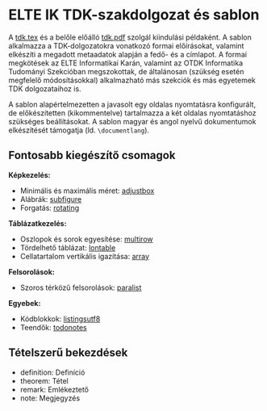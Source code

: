 # ELTE IK TDK-szakdolgozat és sablon

A [tdk.tex](tdk.tex) és a belőle előálló [tdk.pdf](tdk.pdf) szolgál kiindulási példaként.
A sablon alkalmazza a TDK-dolgozatokra vonatkozó formai előírásokat, valamint elkészíti a megadott metaadatok alapján a fedő- és a címlapot.
A formai megkötések az ELTE Informatikai Karán, valamint az OTDK Informatika Tudományi Szekcióban megszokottak, de általánosan (szükség esetén megfelelő módosításokkal) alkalmazható más szekciók és más egyetemek TDK dolgozataihoz is.

A sablon alapértelmezetten a javasolt egy oldalas nyomtatásra konfigurált, de előkészítetten (kikommentelve) tartalmazza a két oldalas nyomtatáshoz szükséges beállításokat. A sablon magyar és angol nyelvű dokumentumok elkészítését támogatja (ld. `\documentlang`).

## Fontosabb kiegészítő csomagok

**Képkezelés:**
* Minimális és maximális méret: [adjustbox](https://ctan.org/pkg/adjustbox)
* Alábrák: [subfigure](https://ctan.org/pkg/subfigure)
* Forgatás: [rotating](https://ctan.org/pkg/rotating)

**Táblázatkezelés:**
* Oszlopok és sorok egyesítése: [multirow](https://ctan.org/pkg/multirow)
* Tördelhető táblázat: [lontable](https://ctan.org/pkg/longtable)
* Cellatartalom vertikális igazítása: [array](https://ctan.org/pkg/array)

**Felsorolások:**
* Szoros térközű felsorolások: [paralist](https://ctan.org/pkg/paralist)

**Egyebek:**
* Kódblokkok: [listingsutf8](https://ctan.org/pkg/listingsutf8)
* Teendők: [todonotes](https://ctan.org/pkg/todonotes)

## Tételszerű bekezdések

* definition: Definíció
* theorem: Tétel
* remark: Emlékeztető
* note: Megjegyzés